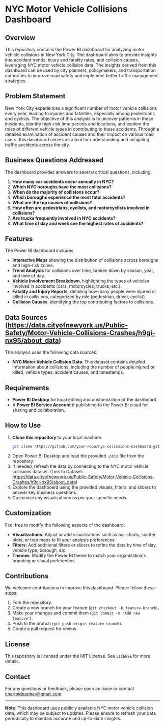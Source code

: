 # NYC Motor Vehicle Collisions Dashboard

## Overview

This repository contains the Power BI dashboard for analyzing motor vehicle collisions in New York City. The dashboard aims to provide insights into accident trends, injury and fatality rates, and collision causes, leveraging NYC motor vehicle collision data. The insights derived from this dashboard can be used by city planners, policymakers, and transportation authorities to improve road safety and implement better traffic management strategies.

## Problem Statement

New York City experiences a significant number of motor vehicle collisions every year, leading to injuries and fatalities, especially among pedestrians and cyclists. The objective of this analysis is to uncover patterns in these incidents, identify high-risk time periods and locations, and explore the roles of different vehicle types in contributing to these accidents. Through a detailed examination of accident causes and their impact on various road users, this dashboard serves as a tool for understanding and mitigating traffic accidents across the city.

## Business Questions Addressed
The dashboard provides answers to several critical questions, including:

1. **How many car accidents occur annually in NYC?**
2. **Which NYC boroughs have the most collisions?**
3. **When do the majority of collisions occur?**
4. **Which boroughs experience the most fatal accidents?**
5. **What are the top causes of collisions?**
6. **How often are pedestrians, cyclists, and motorcyclists involved in collisions?**
7. **Are trucks frequently involved in NYC accidents?**
8. **What time of day and week see the highest rates of accidents?**

## Features

The Power BI dashboard includes:
- **Interactive Maps** showing the distribution of collisions across boroughs and high-risk zones.
- **Trend Analysis** for collisions over time, broken down by season, year, and time of day.
- **Vehicle Involvement Breakdown**, highlighting the types of vehicles involved in accidents (cars, motorcycles, trucks, etc.).
- **Fatality and Injury Reports**, detailing how many people were injured or killed in collisions, categorized by role (pedestrian, driver, cyclist).
- **Collision Causes**, identifying the top contributing factors to collisions.
  
## Data Sources (https://data.cityofnewyork.us/Public-Safety/Motor-Vehicle-Collisions-Crashes/h9gi-nx95/about_data)

The analysis uses the following data sources:
- **NYC Motor Vehicle Collision Data**: This dataset contains detailed information about collisions, including the number of people injured or killed, vehicle types, accident causes, and timestamps.

## Requirements

- **Power BI Desktop** for local editing and customization of the dashboard.
- A **Power BI Service Account** if publishing to the Power BI cloud for sharing and collaboration.

## How to Use

1. **Clone this repository** to your local machine:
   ```bash
   git clone https://github.com/your-repo/nyc-collisions-dashboard.git

2. Open Power BI Desktop and load the provided `.pbix` file from the repository.
3. If needed, refresh the data by connecting to the NYC motor vehicle collisions dataset. 
  (Link to Dataset: https://data.cityofnewyork.us/Public-Safety/Motor-Vehicle-Collisions-Crashes/h9gi-nx95/about_data)
4. Explore the dashboard using the provided visuals, filters, and slicers to answer key business questions.
5. Customize any visualizations as per your specific needs.

## Customization

Feel free to modify the following aspects of the dashboard:

- **Visualizations**: Adjust or add visualizations such as bar charts, scatter plots, or tree maps to fit your analysis preferences.
- **Filters**: Add additional filters or slicers to refine the data by time of day, vehicle type, borough, etc.
- **Themes**: Modify the Power BI theme to match your organization's branding or visual preferences.

## Contributions

We welcome contributions to improve this dashboard. Please follow these steps:

1. Fork the repository.
2. Create a new branch for your feature (`git checkout -b feature-branch`).
3. Make your changes and commit them (`git commit -m 'Add new feature'`).
4. Push to the branch (`git push origin feature-branch`).
5. Create a pull request for review.

## License

This repository is licensed under the MIT License. See `LICENSE` for more details.

## Contact

For any questions or feedback, please open an issue or contact [charmidparmar@gmail.com](mailto:charmidparmar@gmail.com).

---

**Note**: This dashboard uses publicly available NYC motor vehicle collision data, which may be subject to updates. Please ensure to refresh your data periodically to maintain accurate and up-to-date insights.

